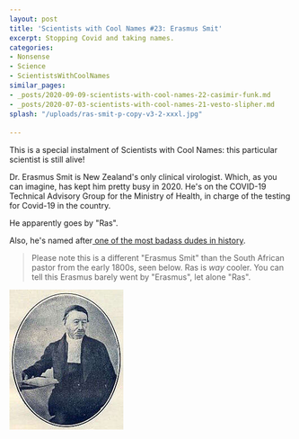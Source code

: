 ```yaml
---
layout: post
title: 'Scientists with Cool Names #23: Erasmus Smit'
excerpt: Stopping Covid and taking names.
categories:
- Nonsense
- Science
- ScientistsWithCoolNames
similar_pages:
- _posts/2020-09-09-scientists-with-cool-names-22-casimir-funk.md
- _posts/2020-07-03-scientists-with-cool-names-21-vesto-slipher.md
splash: "/uploads/ras-smit-p-copy-v3-2-xxxl.jpg"

---
```

This is a special instalment of Scientists with Cool Names: this particular scientist is still alive!

Dr. Erasmus Smit is New Zealand's only clinical virologist. Which, as you can imagine, has kept him pretty busy in 2020. He's on the COVID-19 Technical Advisory Group for the Ministry of Health, in charge of the testing for Covid-19 in the country.

He apparently goes by "Ras".

Also, he's named after[ one of the most badass dudes in history](https://en.wikipedia.org/wiki/Erasmus).

> Please note this is a different "Erasmus Smit" than the South African pastor from the early 1800s, seen below. Ras is _way_ cooler. You can tell this Erasmus barely went by "Erasmus", let alone "Ras".

![](/uploads/erasmus_smit-xl.jpg)